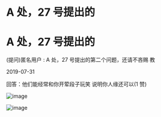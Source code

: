 # A 处，27 号提出的

# A 处，27 号提出的

(提问)匿名用户 : A 处，27 号提出的第二个问题，还请不吝赐 教

2019-07-31

回答：他们能经常和你开荤段子玩笑 说明你人缘还可以(1 赞)

![image](img/Image_102.png)

![image](img/Image_103.png)